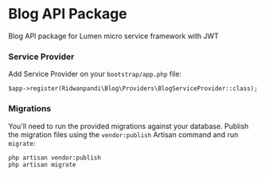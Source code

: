 # Blog API Package

Blog API package for Lumen micro service framework with JWT

### Service Provider
Add Service Provider on your `bootstrap/app.php` file:
```
$app->register(Ridwanpandi\Blog\Providers\BlogServiceProvider::class);
```
### Migrations
You'll need to run the provided migrations against your database. Publish the migration files using the `vendor:publish` Artisan command and run `migrate`:

```
php artisan vendor:publish
php artisan migrate
```
